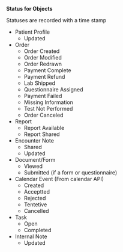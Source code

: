 **Status for Objects**

Statuses are recorded with a time stamp

- Patient Profile
  - Updated
- Order
  - Order Created
  - Order Modified
  - Order Redrawn
  - Payment Complete
  - Payment Refund
  - Lab Shipped
  - Questionnaire Assigned
  - Payment Failed
  - Missing Information
  - Test Not Performed
  - Order Canceled
- Report
  - Report Available
  - Report Shared
- Encounter Note
  - Shared
  - Updated
- Document/Form
  - Viewed
  - Submitted (if a form or questionnaire)
- Calendar Event (From calendar API)
  - Created
  - Acceptted
  - Rejected
  - Tentetive
  - Cancelled
- Task
  - Open
  - Completed
- Internal Note
  - Updated
